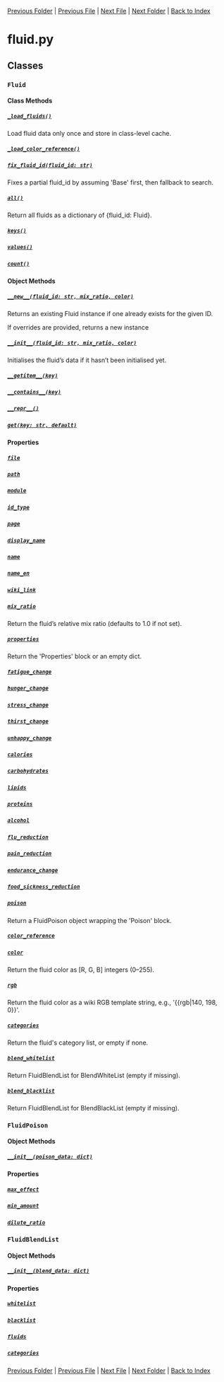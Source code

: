[Previous Folder](../lists/body_locations_list.md) | [Previous File](craft_recipe.md) | [Next File](item.md) | [Next Folder](../parser/distribution_container_parser.md) | [Back to Index](../../index.md)

# fluid.py

## Classes

### `Fluid`
#### Class Methods
##### [`_load_fluids()`](https://github.com/Vaileasys/pz-wiki_parser/blob/main/scripts/objects/fluid.py#L68)

Load fluid data only once and store in class-level cache.

##### [`_load_color_reference()`](https://github.com/Vaileasys/pz-wiki_parser/blob/main/scripts/objects/fluid.py#L73)
##### [`fix_fluid_id(fluid_id: str)`](https://github.com/Vaileasys/pz-wiki_parser/blob/main/scripts/objects/fluid.py#L78)

Fixes a partial fluid_id by assuming 'Base' first, then fallback to search.

##### [`all()`](https://github.com/Vaileasys/pz-wiki_parser/blob/main/scripts/objects/fluid.py#L101)

Return all fluids as a dictionary of {fluid_id: Fluid}.

##### [`keys()`](https://github.com/Vaileasys/pz-wiki_parser/blob/main/scripts/objects/fluid.py#L108)
##### [`values()`](https://github.com/Vaileasys/pz-wiki_parser/blob/main/scripts/objects/fluid.py#L114)
##### [`count()`](https://github.com/Vaileasys/pz-wiki_parser/blob/main/scripts/objects/fluid.py#L120)
#### Object Methods
##### [`__new__(fluid_id: str, mix_ratio, color)`](https://github.com/Vaileasys/pz-wiki_parser/blob/main/scripts/objects/fluid.py#L15)

Returns an existing Fluid instance if one already exists for the given ID.

If overrides are provided, returns a new instance

##### [`__init__(fluid_id: str, mix_ratio, color)`](https://github.com/Vaileasys/pz-wiki_parser/blob/main/scripts/objects/fluid.py#L35)

Initialises the fluid’s data if it hasn’t been initialised yet.

##### [`__getitem__(key)`](https://github.com/Vaileasys/pz-wiki_parser/blob/main/scripts/objects/fluid.py#L58)
##### [`__contains__(key)`](https://github.com/Vaileasys/pz-wiki_parser/blob/main/scripts/objects/fluid.py#L61)
##### [`__repr__()`](https://github.com/Vaileasys/pz-wiki_parser/blob/main/scripts/objects/fluid.py#L64)
##### [`get(key: str, default)`](https://github.com/Vaileasys/pz-wiki_parser/blob/main/scripts/objects/fluid.py#L127)
#### Properties
##### [`file`](https://github.com/Vaileasys/pz-wiki_parser/blob/main/scripts/objects/fluid.py#L135)
##### [`path`](https://github.com/Vaileasys/pz-wiki_parser/blob/main/scripts/objects/fluid.py#L139)
##### [`module`](https://github.com/Vaileasys/pz-wiki_parser/blob/main/scripts/objects/fluid.py#L143)
##### [`id_type`](https://github.com/Vaileasys/pz-wiki_parser/blob/main/scripts/objects/fluid.py#L147)
##### [`page`](https://github.com/Vaileasys/pz-wiki_parser/blob/main/scripts/objects/fluid.py#L151)
##### [`display_name`](https://github.com/Vaileasys/pz-wiki_parser/blob/main/scripts/objects/fluid.py#L158)
##### [`name`](https://github.com/Vaileasys/pz-wiki_parser/blob/main/scripts/objects/fluid.py#L162)
##### [`name_en`](https://github.com/Vaileasys/pz-wiki_parser/blob/main/scripts/objects/fluid.py#L172)
##### [`wiki_link`](https://github.com/Vaileasys/pz-wiki_parser/blob/main/scripts/objects/fluid.py#L182)
##### [`mix_ratio`](https://github.com/Vaileasys/pz-wiki_parser/blob/main/scripts/objects/fluid.py#L188)

Return the fluid’s relative mix ratio (defaults to 1.0 if not set).

##### [`properties`](https://github.com/Vaileasys/pz-wiki_parser/blob/main/scripts/objects/fluid.py#L195)

Return the 'Properties' block or an empty dict.

##### [`fatigue_change`](https://github.com/Vaileasys/pz-wiki_parser/blob/main/scripts/objects/fluid.py#L200)
##### [`hunger_change`](https://github.com/Vaileasys/pz-wiki_parser/blob/main/scripts/objects/fluid.py#L204)
##### [`stress_change`](https://github.com/Vaileasys/pz-wiki_parser/blob/main/scripts/objects/fluid.py#L208)
##### [`thirst_change`](https://github.com/Vaileasys/pz-wiki_parser/blob/main/scripts/objects/fluid.py#L212)
##### [`unhappy_change`](https://github.com/Vaileasys/pz-wiki_parser/blob/main/scripts/objects/fluid.py#L216)
##### [`calories`](https://github.com/Vaileasys/pz-wiki_parser/blob/main/scripts/objects/fluid.py#L220)
##### [`carbohydrates`](https://github.com/Vaileasys/pz-wiki_parser/blob/main/scripts/objects/fluid.py#L224)
##### [`lipids`](https://github.com/Vaileasys/pz-wiki_parser/blob/main/scripts/objects/fluid.py#L228)
##### [`proteins`](https://github.com/Vaileasys/pz-wiki_parser/blob/main/scripts/objects/fluid.py#L232)
##### [`alcohol`](https://github.com/Vaileasys/pz-wiki_parser/blob/main/scripts/objects/fluid.py#L236)
##### [`flu_reduction`](https://github.com/Vaileasys/pz-wiki_parser/blob/main/scripts/objects/fluid.py#L240)
##### [`pain_reduction`](https://github.com/Vaileasys/pz-wiki_parser/blob/main/scripts/objects/fluid.py#L244)
##### [`endurance_change`](https://github.com/Vaileasys/pz-wiki_parser/blob/main/scripts/objects/fluid.py#L248)
##### [`food_sickness_reduction`](https://github.com/Vaileasys/pz-wiki_parser/blob/main/scripts/objects/fluid.py#L252)
##### [`poison`](https://github.com/Vaileasys/pz-wiki_parser/blob/main/scripts/objects/fluid.py#L258)

Return a FluidPoison object wrapping the 'Poison' block.

##### [`color_reference`](https://github.com/Vaileasys/pz-wiki_parser/blob/main/scripts/objects/fluid.py#L267)
##### [`color`](https://github.com/Vaileasys/pz-wiki_parser/blob/main/scripts/objects/fluid.py#L271)

Return the fluid color as [R, G, B] integers (0–255).

##### [`rgb`](https://github.com/Vaileasys/pz-wiki_parser/blob/main/scripts/objects/fluid.py#L289)

Return the fluid color as a wiki RGB template string, e.g., '{{rgb|140, 198, 0}}'.

##### [`categories`](https://github.com/Vaileasys/pz-wiki_parser/blob/main/scripts/objects/fluid.py#L297)

Return the fluid's category list, or empty if none.

##### [`blend_whitelist`](https://github.com/Vaileasys/pz-wiki_parser/blob/main/scripts/objects/fluid.py#L302)

Return FluidBlendList for BlendWhiteList (empty if missing).

##### [`blend_blacklist`](https://github.com/Vaileasys/pz-wiki_parser/blob/main/scripts/objects/fluid.py#L310)

Return FluidBlendList for BlendBlackList (empty if missing).


### `FluidPoison`
#### Object Methods
##### [`__init__(poison_data: dict)`](https://github.com/Vaileasys/pz-wiki_parser/blob/main/scripts/objects/fluid.py#L319)
#### Properties
##### [`max_effect`](https://github.com/Vaileasys/pz-wiki_parser/blob/main/scripts/objects/fluid.py#L323)
##### [`min_amount`](https://github.com/Vaileasys/pz-wiki_parser/blob/main/scripts/objects/fluid.py#L327)
##### [`dilute_ratio`](https://github.com/Vaileasys/pz-wiki_parser/blob/main/scripts/objects/fluid.py#L331)

### `FluidBlendList`
#### Object Methods
##### [`__init__(blend_data: dict)`](https://github.com/Vaileasys/pz-wiki_parser/blob/main/scripts/objects/fluid.py#L336)
#### Properties
##### [`whitelist`](https://github.com/Vaileasys/pz-wiki_parser/blob/main/scripts/objects/fluid.py#L340)
##### [`blacklist`](https://github.com/Vaileasys/pz-wiki_parser/blob/main/scripts/objects/fluid.py#L344)
##### [`fluids`](https://github.com/Vaileasys/pz-wiki_parser/blob/main/scripts/objects/fluid.py#L348)
##### [`categories`](https://github.com/Vaileasys/pz-wiki_parser/blob/main/scripts/objects/fluid.py#L352)


[Previous Folder](../lists/body_locations_list.md) | [Previous File](craft_recipe.md) | [Next File](item.md) | [Next Folder](../parser/distribution_container_parser.md) | [Back to Index](../../index.md)
